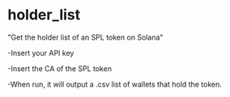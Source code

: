 # holder_list
"Get the holder list of an SPL token on Solana"

-Insert your API key

-Insert the CA of the SPL token

-When run, it will output a .csv list of wallets that hold the token.
